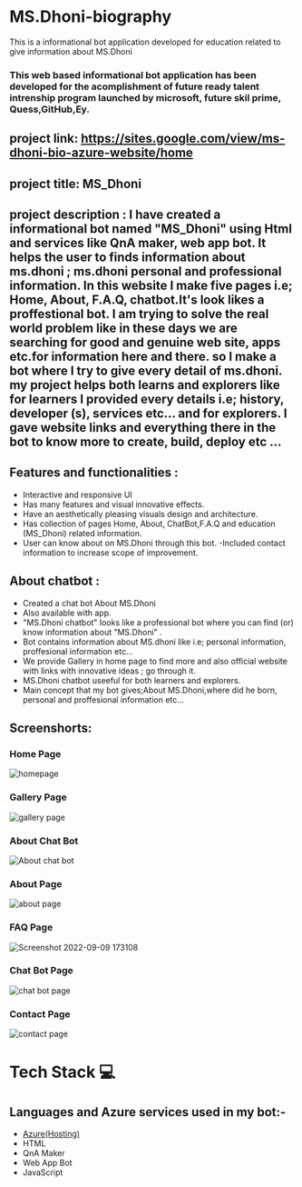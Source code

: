 # MS.Dhoni-biography
This is a informational bot application developed for education related to give information about MS.Dhoni
### This web based informational bot application has been developed for the acomplishment of future ready talent intrenship program launched by microsoft, future skil prime, Quess,GitHub,Ey.

## project link: https://sites.google.com/view/ms-dhoni-bio-azure-website/home

## project title: MS_Dhoni


## project description  :                                                                                                                                                      I have created a informational bot named "MS_Dhoni" using Html and services like QnA maker, web app bot. It helps the user to finds information about ms.dhoni ;      ms.dhoni personal and professional information. In this website I make five pages i.e; Home, About, F.A.Q, chatbot.It's look likes a proffestional bot. I am trying to solve the real world problem like in these days we are searching for good and genuine web site, apps etc.for information here and there. so I make a bot where I try to give every detail of ms.dhoni. my project helps both learns and explorers like for learners I provided every details i.e; history, developer (s), services etc... and for explorers. I gave website links and everything there in the bot to know more to create, build, deploy etc ...

## Features and functionalities :
- Interactive and responsive UI
- Has many features and visual innovative effects.
- Have an aesthetically pleasing visuals design and architecture.
- Has collection of pages Home, About, ChatBot,F.A.Q and education (MS_Dhoni) related information.
- User can know about on MS.Dhoni through this bot.
-Included contact information to increase scope of improvement.

## About chatbot :
- Created a chat bot About MS.Dhoni
- Also available with app.
- "MS.Dhoni chatbot" looks like a professional bot where you can find (or) know information about "MS.Dhoni" .
- Bot contains information about MS.dhoni like i.e; personal information, proffesional information etc...
- We provide Gallery in home page to find more and also official website with links with innovative ideas ; go through it.
- MS.Dhoni chatbot useeful for both learners and explorers.
- Main concept that my bot gives;About MS.Dhoni,where did he born, personal and proffesional information etc...


## Screenshorts:
### Home Page 
![homepage]()

### Gallery Page
![gallery page]()

### About Chat Bot 
![About chat bot]()

### About Page
![about page]()

### FAQ Page
![Screenshot 2022-09-09 173108]()

### Chat Bot Page
![chat bot page]()

### Contact Page
![contact page]()



# Tech Stack 💻

## Languages and Azure services used in my bot:-

- [Azure(Hosting)](https://azure.microsoft.com/en-in/features/azure-portal/)
- HTML
- QnA Maker
- Web App Bot
- JavaScript

